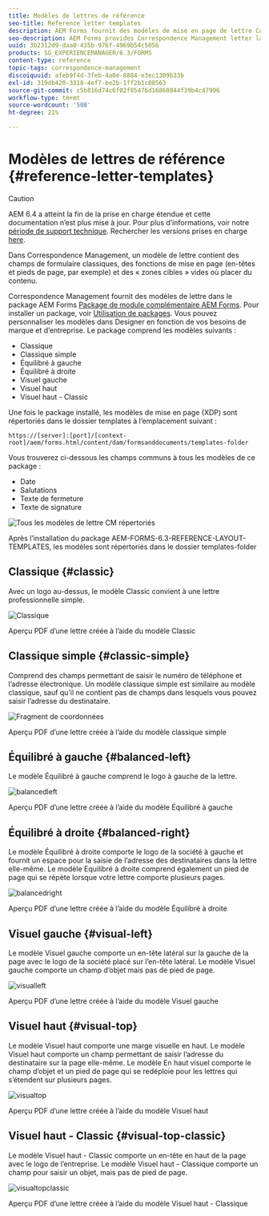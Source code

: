 ```yaml
---
title: Modèles de lettres de référence
seo-title: Reference letter templates
description: AEM Forms fournit des modèles de mise en page de lettre Correspondence Management que vous pouvez utiliser pour créer des lettres rapidement.
seo-description: AEM Forms provides Correspondence Management letter layout templates that you can use to create letters quickly.
uuid: 3b2312d9-daa0-435b-976f-4969b54c5056
products: SG_EXPERIENCEMANAGER/6.3/FORMS
content-type: reference
topic-tags: correspondence-management
discoiquuid: afeb9f4d-3feb-4a0e-8884-e3ec1309b33b
exl-id: 319db420-3318-4ef7-be2b-1ff2b1c08563
source-git-commit: c5b816d74c6f02f85476d16868844f39b4c47996
workflow-type: tm+mt
source-wordcount: '508'
ht-degree: 21%

---
```


# Modèles de lettres de référence {#reference-letter-templates}

>[!CAUTION]
>
>AEM 6.4 a atteint la fin de la prise en charge étendue et cette documentation n’est plus mise à jour. Pour plus d’informations, voir notre [période de support technique](https://helpx.adobe.com/fr/support/programs/eol-matrix.html). Rechercher les versions prises en charge [here](https://experienceleague.adobe.com/docs/?lang=fr).

Dans Correspondence Management, un modèle de lettre contient des champs de formulaire classiques, des fonctions de mise en page (en-têtes et pieds de page, par exemple) et des « zones cibles » vides où placer du contenu.

Correspondence Management fournit des modèles de lettre dans le package AEM Forms [Package de module complémentaire AEM Forms](https://experienceleague.adobe.com/docs/experience-manager-release-information/aem-release-updates/forms-updates/aem-forms-releases.html?lang=fr). Pour installer un package, voir [Utilisation de packages](/help/sites-administering/package-manager.md). Vous pouvez personnaliser les modèles dans Designer en fonction de vos besoins de marque et d’entreprise. Le package comprend les modèles suivants :

* Classique
* Classique simple
* Équilibré à gauche
* Équilibré à droite
* Visuel gauche
* Visuel haut
* Visuel haut - Classic

Une fois le package installé, les modèles de mise en page (XDP) sont répertoriés dans le dossier templates à l’emplacement suivant :

`https://[server]:[port]/[context-root]/aem/forms.html/content/dam/formsanddocuments/templates-folder`

Vous trouverez ci-dessous les champs communs à tous les modèles de ce package :

* Date 
* Salutations
* Texte de fermeture
* Texte de signature

![Tous les modèles de lettre CM répertoriés](assets/templatescorrespondence.png)

Après l’installation du package AEM-FORMS-6.3-REFERENCE-LAYOUT-TEMPLATES, les modèles sont répertoriés dans le dossier templates-folder

## Classique {#classic}

Avec un logo au-dessus, le modèle Classic convient à une lettre professionnelle simple.

![Classique](assets/classic.png)

Aperçu PDF d’une lettre créée à l’aide du modèle Classic

## Classique simple {#classic-simple}

Comprend des champs permettant de saisir le numéro de téléphone et l’adresse électronique. Un modèle classique simple est similaire au modèle classique, sauf qu’il ne contient pas de champs dans lesquels vous pouvez saisir l’adresse du destinataire.

![Fragment de coordonnées](assets/classicsimple.png)

Aperçu PDF d’une lettre créée à l’aide du modèle classique simple

## Équilibré à gauche {#balanced-left}

Le modèle Équilibré à gauche comprend le logo à gauche de la lettre.

![balancedleft](assets/balancedleft.png)

Aperçu PDF d’une lettre créée à l’aide du modèle Équilibré à gauche

## Équilibré à droite {#balanced-right}

Le modèle Équilibré à droite comporte le logo de la société à gauche et fournit un espace pour la saisie de l’adresse des destinataires dans la lettre elle-même. Le modèle Equilibré à droite comprend également un pied de page qui se répète lorsque votre lettre comporte plusieurs pages.

![balancedright](assets/balancedright.png)

Aperçu PDF d’une lettre créée à l’aide du modèle Équilibré à droite

## Visuel gauche {#visual-left}

Le modèle Visuel gauche comporte un en-tête latéral sur la gauche de la page avec le logo de la société placé sur l’en-tête latéral. Le modèle Visuel gauche comporte un champ d’objet mais pas de pied de page.

![visualleft](assets/visualleft.png)

Aperçu PDF d’une lettre créée à l’aide du modèle Visuel gauche

## Visuel haut {#visual-top}

Le modèle Visuel haut comporte une marge visuelle en haut. Le modèle Visuel haut comporte un champ permettant de saisir l’adresse du destinataire sur la page elle-même. Le modèle En haut visuel comporte le champ d’objet et un pied de page qui se redéploie pour les lettres qui s’étendent sur plusieurs pages.

![visualtop](assets/visualtop.png)

Aperçu PDF d’une lettre créée à l’aide du modèle Visuel haut

## Visuel haut - Classic {#visual-top-classic}

Le modèle Visuel haut - Classic comporte un en-tête en haut de la page avec le logo de l’entreprise. Le modèle Visuel haut - Classique comporte un champ pour saisir un objet, mais pas de pied de page.

![visualtopclassic](assets/visualtopclassic.png)

Aperçu PDF d’une lettre créée à l’aide du modèle Visuel haut - Classique
